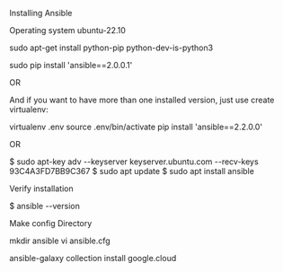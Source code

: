Installing Ansible

Operating system ubuntu-22.10

sudo apt-get install python-pip python-dev-is-python3

sudo pip install 'ansible==2.0.0.1' 

OR

And if you want to have more than one installed version, just use create virtualenv:

virtualenv .env
source .env/bin/activate
pip install 'ansible==2.2.0.0'

OR

$ sudo apt-key adv --keyserver keyserver.ubuntu.com --recv-keys 93C4A3FD7BB9C367
$ sudo apt update
$ sudo apt install ansible

Verify installation

$ ansible --version

Make config Directory

mkdir ansible
vi ansible.cfg

ansible-galaxy collection install google.cloud
